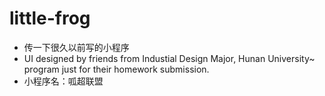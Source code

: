 # little-frog
- 传一下很久以前写的小程序
- UI designed by friends from Industial Design Major, Hunan University~ program just for their homework submission.
- 小程序名：呱超联盟
